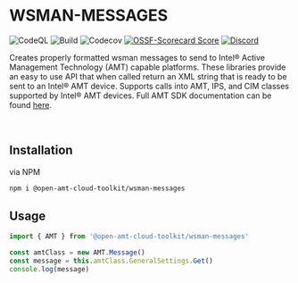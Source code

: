 # WSMAN-MESSAGES

![CodeQL](https://img.shields.io/github/actions/workflow/status/open-amt-cloud-toolkit/wsman-messages/codeql-analysis.yml?style=for-the-badge&label=CodeQL&logo=github)
![Build](https://img.shields.io/github/actions/workflow/status/open-amt-cloud-toolkit/wsman-messages/node.js.yml?style=for-the-badge&logo=github)
![Codecov](https://img.shields.io/codecov/c/github/open-amt-cloud-toolkit/wsman-messages?style=for-the-badge&logo=codecov)
[![OSSF-Scorecard Score](https://img.shields.io/ossf-scorecard/github.com/open-amt-cloud-toolkit/wsman-messages?style=for-the-badge&label=OSSF%20Score)](https://api.securityscorecards.dev/projects/github.com/open-amt-cloud-toolkit/wsman-messages)
[![Discord](https://img.shields.io/discord/1063200098680582154?style=for-the-badge&label=Discord&logo=discord&logoColor=white&labelColor=%235865F2&link=https%3A%2F%2Fdiscord.gg%2FDKHeUNEWVH)](https://discord.gg/DKHeUNEWVH)

Creates properly formatted wsman messages to send to Intel&reg; Active Management Technology (AMT) capable platforms.  These libraries provide an easy to use API that when called return an XML string that is ready to be sent to an Intel&reg; AMT device.  Supports calls into AMT, IPS, and CIM classes supported by Intel&reg; AMT devices.  Full AMT SDK documentation can be found [here](https://software.intel.com/sites/manageability/AMT_Implementation_and_Reference_Guide/default.htm). 

<br>

## Installation
via NPM

``` bash
npm i @open-amt-cloud-toolkit/wsman-messages
```

## Usage
``` typescript
import { AMT } from '@open-amt-cloud-toolkit/wsman-messages'

const amtClass = new AMT.Message()
const message = this.amtClass.GeneralSettings.Get()
console.log(message)
```
